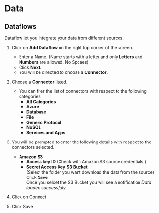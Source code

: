# Data

## Dataflows
Dataflow let you integrate your data from different sources.

1. Click on **Add Dataflow** on the right top corner of the screen.
    - Enter a Name. (Name starts with a letter and only **Letters** and **Numbers** are allowed. No Spcaes)
    - Click **Next**.
    - You will be directed to choose a **Connector**.
1. Choose a **Connector** listed.
    - You can fiter the list of connectors with respect to the following categories.
      - **All Categories**
      - **Azure**
      - **Database**
      - **File**
      - **Generic Protocol**
      - **NoSQL**
      - **Services and Apps**

1. You will be prompted to enter the following details with respect to the connectors selected.
    - **Amazon S3**
        - **Access key ID** (Check with Amazon S3 source credentials.)
        - **Secret Access Key**
        **S3 Bucket**<br>
        (Select the folder you want download the data from the source)<br>
        Click **Save**<br>
        Once you selcet the S3 Bucket you will see a notification *Data loaded successfuly*

1. Click on Connect

1. Click Save
